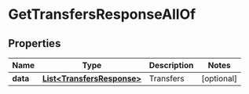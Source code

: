 

# GetTransfersResponseAllOf


## Properties

| Name | Type | Description | Notes |
|------------ | ------------- | ------------- | -------------|
|**data** | [**List&lt;TransfersResponse&gt;**](TransfersResponse.md) | Transfers |  [optional] |



